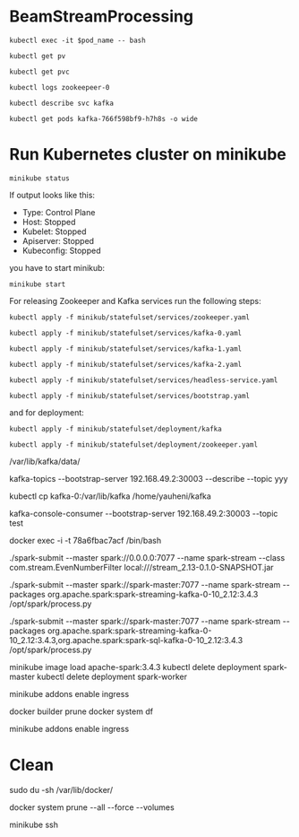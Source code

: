 # BeamStreamProcessing

`kubectl exec -it $pod_name -- bash`

`kubectl get pv`

`kubectl get pvc`

`kubectl logs zookeepeer-0`

`kubectl describe svc kafka`

`kubectl get pods kafka-766f598bf9-h7h8s -o wide`

# Run Kubernetes cluster on minikube

`minikube status`

If output looks like this:

* Type: Control Plane
* Host: Stopped
* Kubelet: Stopped
* Apiserver: Stopped
* Kubeconfig: Stopped

you have to start minikub:

`minikube start`

For releasing Zookeeper and Kafka services run the following steps:

`kubectl apply -f minikub/statefulset/services/zookeeper.yaml`

`kubectl apply -f minikub/statefulset/services/kafka-0.yaml`

`kubectl apply -f minikub/statefulset/services/kafka-1.yaml`

`kubectl apply -f minikub/statefulset/services/kafka-2.yaml`

`kubectl apply -f minikub/statefulset/services/headless-service.yaml`

`kubectl apply -f minikub/statefulset/services/bootstrap.yaml`

and for deployment:

`kubectl apply -f minikub/statefulset/deployment/kafka`

`kubectl apply -f minikub/statefulset/deployment/zookeeper.yaml`

 /var/lib/kafka/data/
 
kafka-topics --bootstrap-server 192.168.49.2:30003 --describe --topic yyy
 
kubectl cp kafka-0:/var/lib/kafka /home/yauheni/kafka

kafka-console-consumer --bootstrap-server 192.168.49.2:30003 --topic test

docker exec -i -t 78a6fbac7acf /bin/bash

./spark-submit --master spark://0.0.0.0:7077 --name spark-stream --class com.stream.EvenNumberFilter  local:///stream_2.13-0.1.0-SNAPSHOT.jar

[//]: # (./spark-submit --master spark://spark-master:7077 --name spark-stream --packages org.apache.spark:spark-sql-kafka-0-10_2.12:3.4.3 /opt/spark/process.py)

./spark-submit --master spark://spark-master:7077 --name spark-stream --packages org.apache.spark:spark-streaming-kafka-0-10_2.12:3.4.3 /opt/spark/process.py

./spark-submit --master spark://spark-master:7077 --name spark-stream --packages org.apache.spark:spark-streaming-kafka-0-10_2.12:3.4.3,org.apache.spark:spark-sql-kafka-0-10_2.12:3.4.3 /opt/spark/process.py

minikube image load apache-spark:3.4.3
kubectl delete deployment spark-master
kubectl delete deployment spark-worker

minikube addons enable ingress

docker builder prune
docker system df

minikube addons enable ingress

# Clean

sudo du -sh /var/lib/docker/

docker system prune --all --force --volumes

minikube ssh

